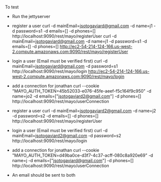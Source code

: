 To test
 - Run the jettyserver
 
 - register a user
 curl -d mainEmail=jsotogaviard@gmail.com -d name=j1 -d password=s1 -d emails=[] -d phones=[] http://localhost:9090/rest/mayo/registerUser
 curl -d mainEmail=jsotogaviard@gmail.com -d name=j1 -d password=s1 -d emails=[] -d phones=[] http://ec2-54-214-124-166.us-west-2.compute.amazonaws.com:9090/rest/mayo/registerUser
  - login a user (Email must be verified first)
 curl -d mainEmail=jsotogaviard@gmail.com -d password=s1 http://localhost:9090/rest/mayo/login
 http://ec2-54-214-124-166.us-west-2.compute.amazonaws.com:9090/rest/mayo/login
  - add a connection for jonathan
 curl --cookie "MAYO_AUTH_TOKEN=45b52033-e076-45fe-aeef-f5c164f9c950" -d name=jo2 -d emails=[\"jsotogaviard2@gmail.com\"] -d phones=[] http://localhost:9090/rest/mayo/userConnection
 
 - register a user
 curl -d mainEmail=jsotogaviard2@gmail.com -d name=j2 -d password=s2 -d emails=[] -d phones=[] http://localhost:9090/rest/mayo/registerUser
  - login a user (Email must be verified first)
 curl -d mainEmail=jsotogaviard2@gmail.com -d password=s2 http://localhost:9090/rest/mayo/login
  - add a connection for jonathan
 curl --cookie "MAYO_AUTH_TOKEN=d49ba0ce-d3f7-4c37-acff-080c8a920e69" -d name=j -d emails=[\"jsotogaviard@gmail.com\"] -d phones=[] http://localhost:9090/rest/mayo/userConnection
 
 - An email should be sent to both
 
